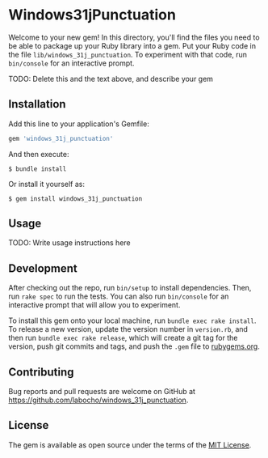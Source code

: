 # Windows31jPunctuation

Welcome to your new gem! In this directory, you'll find the files you need to be able to package up your Ruby library into a gem. Put your Ruby code in the file `lib/windows_31j_punctuation`. To experiment with that code, run `bin/console` for an interactive prompt.

TODO: Delete this and the text above, and describe your gem

## Installation

Add this line to your application's Gemfile:

```ruby
gem 'windows_31j_punctuation'
```

And then execute:

    $ bundle install

Or install it yourself as:

    $ gem install windows_31j_punctuation

## Usage

TODO: Write usage instructions here

## Development

After checking out the repo, run `bin/setup` to install dependencies. Then, run `rake spec` to run the tests. You can also run `bin/console` for an interactive prompt that will allow you to experiment.

To install this gem onto your local machine, run `bundle exec rake install`. To release a new version, update the version number in `version.rb`, and then run `bundle exec rake release`, which will create a git tag for the version, push git commits and tags, and push the `.gem` file to [rubygems.org](https://rubygems.org).

## Contributing

Bug reports and pull requests are welcome on GitHub at https://github.com/labocho/windows_31j_punctuation.


## License

The gem is available as open source under the terms of the [MIT License](https://opensource.org/licenses/MIT).
